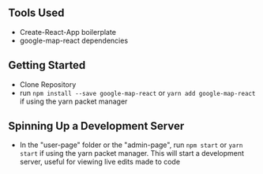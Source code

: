 ## Tools Used
- Create-React-App boilerplate
- google-map-react dependencies

## Getting Started
- Clone Repository
- run `npm install --save google-map-react` or `yarn add google-map-react` if using the yarn packet manager

## Spinning Up a Development Server
- In the "user-page" folder or the "admin-page", run `npm start` or `yarn start` if using the yarn packet manager.  This will start a development server, useful for viewing live edits made to code
